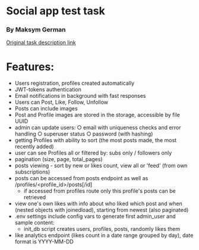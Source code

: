 # Social app test task

### By Maksym German

[Original task description link](https://drive.google.com/file/d/1lRoKVkBTtQDdNB1Zwaa0tyJS0wkR7iT1/view)


# Features:

- Users registration, profiles created automatically
- JWT-tokens authentication
- Email notifications in background with fast responses
- Users can Post, Like, Follow, Unfollow
- Posts can include images
- Post and Profile images are stored in the storage, accessible by file UUID
- admin can update users: 
    ○ email with uniqueness checks and error handling
    ○ superuser status
    ○ password (with hashing)
- getting Profiles with ability to sort (the most posts made, the most recently added)
- user can see Profiles all or filtered by: subs only / followers only
- pagination (size, page, total_pages)
- posts viewing - sort by new or likes count, view all or 'feed' (from own subscriptions)
- posts can be accessed from posts endpoint as well as /profiles/<profile_id>/posts[/id]
  - if accessed from profiles route only this profile's posts can be retrieved
- view one's own likes with info about who liked which post and when (nested objects with joinedload), starting from newest (also paginated)
- .env settings include config vars to generate first admin_user and sample content:
    - init_db script creates users, profiles, posts, randomly likes them
- like analytics endpoint (likes count in a date range grouped by day), date format is YYYY-MM-DD